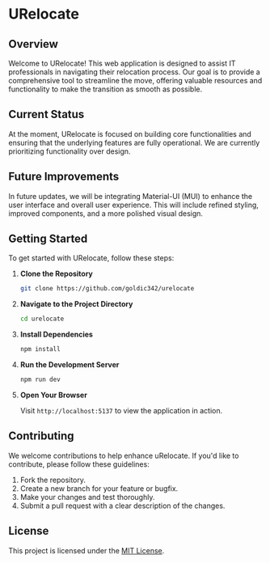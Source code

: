 # URelocate

## Overview

Welcome to URelocate! This web application is designed to assist IT professionals in navigating their relocation process. Our goal is to provide a comprehensive tool to streamline the move, offering valuable resources and functionality to make the transition as smooth as possible.

## Current Status

At the moment, URelocate is focused on building core functionalities and ensuring that the underlying features are fully operational. We are currently prioritizing functionality over design.

## Future Improvements

In future updates, we will be integrating Material-UI (MUI) to enhance the user interface and overall user experience. This will include refined styling, improved components, and a more polished visual design.

## Getting Started

To get started with URelocate, follow these steps:

1. **Clone the Repository**

   ```bash
   git clone https://github.com/goldic342/urelocate
   ```

2. **Navigate to the Project Directory**

   ```bash
   cd urelocate
   ```

3. **Install Dependencies**

   ```bash
   npm install
   ```

4. **Run the Development Server**

   ```bash
   npm run dev
   ```

5. **Open Your Browser**

   Visit `http://localhost:5137` to view the application in action.

## Contributing

We welcome contributions to help enhance uRelocate. If you'd like to contribute, please follow these guidelines:

1. Fork the repository.
2. Create a new branch for your feature or bugfix.
3. Make your changes and test thoroughly.
4. Submit a pull request with a clear description of the changes.

## License

This project is licensed under the [MIT License](LICENSE).
